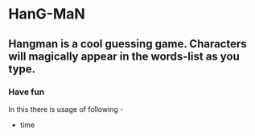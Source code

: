 # HanG-MaN
## Hangman is a cool guessing game. Characters will magically appear in the words-list as you type. 
### Have fun 

In this there is usage of following -
* time
